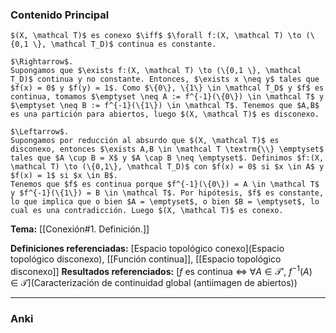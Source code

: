 ### Contenido Principal

```ad-proposition
$(X, \mathcal T)$ es conexo $\iff$ $\forall f:(X, \mathcal T) \to (\{0,1 \}, \mathcal T_D)$ continua es constante.
```

```ad-proof
$\Rightarrow$.
Supongamos que $\exists f:(X, \mathcal T) \to (\{0,1 \}, \mathcal T_D)$ continua y no constante. Entonces, $\exists x \neq y$ tales que $f(x) = 0$ y $f(y) = 1$. Como $\{0\}, \{1\} \in \mathcal T_D$ y $f$ es continua, tomamos $\emptyset \neq A := f^{-1}(\{0\}) \in \mathcal T$ y $\emptyset \neq B := f^{-1}(\{1\}) \in \mathcal T$. Tenemos que $A,B$ es una partición para abiertos, luego $(X, \mathcal T)$ es disconexo.

$\Leftarrow$.
Supongamos por reducción al absurdo que $(X, \mathcal T)$ es disconexo, entonces $\exists A,B \in \mathcal T \textrm{\\} \emptyset$ tales que $A \cup B = X$ y $A \cap B \neq \emptyset$. Definimos $f:(X, \mathcal T) \to (\{0,1\}, \mathcal T_D)$ con $f(x) = 0$ si $x \in A$ y $f(x) = 1$ si $x \in B$.
Tenemos que $f$ es continua porque $f^{-1}(\{0\}) = A \in \mathcal T$ y $f^{-1}(\{1\}) = B \in \mathcal T$. Por hipótesis, $f$ es constante, lo que implica que o bien $A = \emptyset$, o bien $B = \emptyset$, lo cual es una contradicción. Luego $(X, \mathcal T)$ es conexo.
```

**Tema:** [[Conexión#1. Definición.]]

**Definiciones referenciadas:** [Espacio topológico conexo](Espacio topológico disconexo), [[Función continua]], [[Espacio topológico disconexo]]
**Resultados referenciados:** [$f$ es continua $\iff$ $\forall A \in \mathcal T'$, $f^{-1}(A) \in \mathcal T$](Caracterización de continuidad global (antiimagen de abiertos))

---
### Anki
